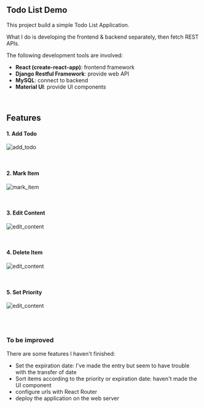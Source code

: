 ## Todo List Demo

This project build a simple Todo List Application. 

What I do is developing the frontend & backend separately, then fetch REST APIs.

The following development tools are involved:

* **React (create-react-app)**: frontend framework
* **Django Restful Framework**: provide web API
* **MySQL**: connect to backend
* **Material UI**: provide UI components

<br>

## Features

#### 1. Add Todo

![add_todo](https://i.loli.net/2018/09/16/5b9e67f2880c9.gif)

<br>

#### 2. Mark Item

![mark_item](https://i.loli.net/2018/09/16/5b9e6a4fc6973.gif)

<br>

#### 3. Edit Content

![edit_content](https://i.loli.net/2018/09/16/5b9e6a4fc6973.gif)

<br>

#### 4. Delete Item

![edit_content](https://i.loli.net/2018/09/16/5b9e6b0cca0c9.gif)

<br>

#### 5. Set Priority

![edit_content](https://i.loli.net/2018/09/16/5b9e6b361f469.gif)

<br>

<br>

### To be improved

There are some features I haven't finished:

* Set the expiration date: I've made the entry but seem to have trouble with the transfer of date
* Sort items according to the priority or expiration date: haven't made the UI component
* configure urls with React Router
* deploy the application on the web server